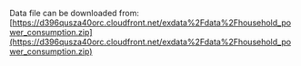Data file can be downloaded from:
[https://d396qusza40orc.cloudfront.net/exdata%2Fdata%2Fhousehold_power_consumption.zip](https://d396qusza40orc.cloudfront.net/exdata%2Fdata%2Fhousehold_power_consumption.zip)
